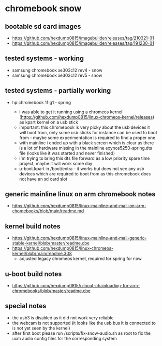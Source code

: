 # chromebook snow

## bootable sd card images

- https://github.com/hexdump0815/imagebuilder/releases/tag/210321-01
- https://github.com/hexdump0815/imagebuilder/releases/tag/191230-01

## tested systems - working

- samsung chromebook xe303c12 rev4 - snow
- samsung chromebook xe303c12 rev5 - snow

## tested systems - partially working

- hp chromebook 11 g1 - spring 

  - i was able to get it running using a chromeos kernel (https://github.com/hexdump0815/linux-chromeos-kernel/releases) as kpart kernel on a usb stick
  - important: this chromebook is very picky about the usb devices it will boot from, only some usb sticks for instance can be used to boot from - maybe some experimentation is required to find a proper one
  - with mainline i ended up with a black screen which is clear as there is a lot of hardware missing in the mainline exynos5250-spring.dts file (looks like it was started and never finished)
  - i'm trying to bring this dts file forward as a low priority spare time project, maybe it will work some day
  - u-boot.kpart in /boot/extra - it works but does not see any usb devices which are required to boot from as this chromebook does not have an sd card slot

## generic mainline linux on arm chromebook notes

- https://github.com/hexdump0815/linux-mainline-and-mali-on-arm-chomebooks/blob/main/readme.md

## kernel build notes

- https://github.com/hexdump0815/linux-mainline-and-mali-generic-stable-kernel/blob/master/readme.cbe
- https://github.com/hexdump0815/linux-chromeos-kernel/blob/main/readme.308
  - adjusted legacy chromeos kernel, required for spring for now

## u-boot build notes

- https://github.com/hexdump0815/u-boot-chainloading-for-arm-chromebooks/blob/master/readme.cbe

## special notes

- the usb3 is disabled as it did not work very reliable
- the webcam is not supported (it looks like the usb bus it is connected to is not yet seen by the kernel)
- after first boot please run /scripts/fix-snow-audio.sh as root to fix the ucm audio config files for the corresponding system
